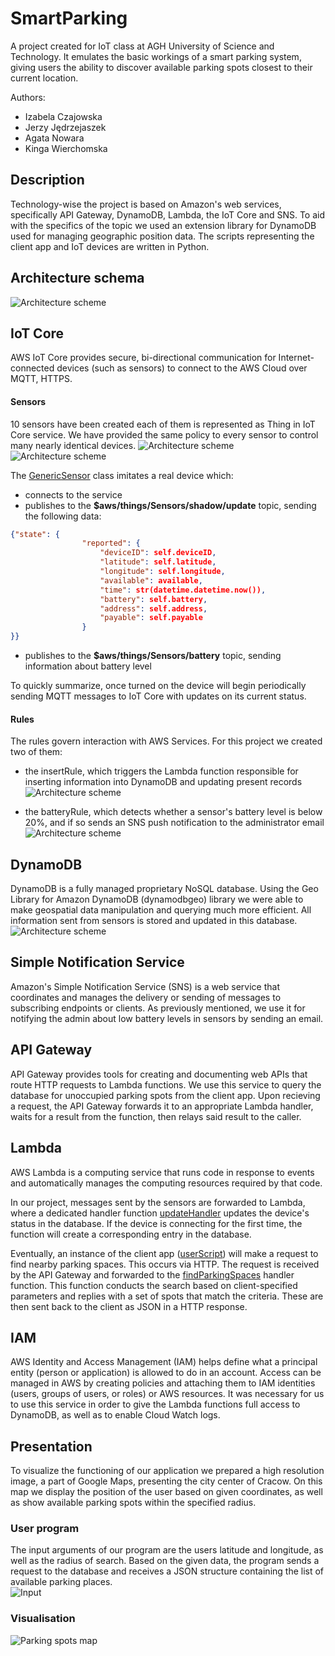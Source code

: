 # SmartParking
A project created for IoT class at AGH University of Science and Technology. It emulates the basic workings of a smart parking system, giving users the ability to discover available parking spots closest to their current location. 

Authors:
- Izabela Czajowska
- Jerzy Jędrzejaszek
- Agata Nowara
- Kinga Wierchomska

## Description

Technology-wise the project is based on Amazon's web services, specifically API Gateway, DynamoDB, Lambda, the IoT Core and SNS. To aid with the specifics of the topic we used an extension library for DynamoDB used for managing geographic position data. The scripts representing the client app and IoT devices are written in Python.

## Architecture schema
![Architecture scheme](images/scheme.png) <br>
## IoT Core
AWS IoT Core provides secure, bi-directional communication for Internet-connected devices (such as sensors) to connect to the AWS Cloud over MQTT, HTTPS.
#### Sensors
10 sensors have been created each of them is represented as Thing in IoT Core service. We have provided the same policy to every sensor to control many nearly identical devices.
![Architecture scheme](images/sensors.png) <br>
![Architecture scheme](images/policy.png) <br>

The [GenericSensor](Sensors/GenericSensor.py) class imitates a real device which:
- connects to the service
- publishes to the **$aws/things/Sensors/shadow/update** topic, sending the following data:
```json
{"state": {
                "reported": {
                    "deviceID": self.deviceID,
                    "latitude": self.latitude,
                    "longitude": self.longitude,
                    "available": available,
                    "time": str(datetime.datetime.now()),
                    "battery": self.battery,
                    "address": self.address,
                    "payable": self.payable
                }
}}
```
- publishes to the **$aws/things/Sensors/battery** topic, sending information about battery level

To quickly summarize, once turned on the device will begin periodically sending MQTT messages to IoT Core with updates on its current status.

#### Rules

The rules govern interaction with AWS Services. For this project we created two of them:
- the insertRule, which triggers the Lambda function responsible for inserting information into DynamoDB and updating present records
![Architecture scheme](images/insertRule.png) <br>
  
- the batteryRule, which detects whether a sensor's battery level is below 20%, and if so sends an SNS push notification to the administrator email
![Architecture scheme](images/batteryRule.png) <br>
  
## DynamoDB
DynamoDB is a fully managed proprietary NoSQL database. Using the Geo Library for Amazon DynamoDB (dynamodbgeo) library we were able to make geospatial data manipulation and querying much more efficient.
All information sent from sensors is stored and updated in this database.
![Architecture scheme](images/dynamodb.png) <br>

## Simple Notification Service
Amazon's Simple Notification Service (SNS) is a web service that coordinates and manages the delivery or sending of messages to subscribing endpoints or clients. As previously mentioned, we use it for notifying the admin about low battery levels in sensors by sending an email.


## API Gateway
API Gateway provides tools for creating and documenting web APIs that route HTTP requests to Lambda functions.
We use this service to query the database for unoccupied parking spots from the client app.
Upon recieving a request, the API Gateway forwards it to an appropriate Lambda handler, waits for a result from the function, then relays said result to the caller.

  
## Lambda
AWS Lambda is a computing service that runs code in response to events and automatically manages the computing resources required by that code.

In our project, messages sent by the sensors are forwarded to Lambda, where a dedicated handler function [updateHandler](updateHandler.py) updates the device's status in the database. If the device is connecting for the first time, the function will create a corresponding entry in the database.

Eventually, an instance of the client app ([userScript](userScript.py)) will make a request to find nearby parking spaces. This occurs via HTTP. The request is received by the API Gateway and forwarded to the [findParkingSpaces](findParkingSpaces.py) handler function. This function conducts the search based on client-specified parameters and replies with a set of spots that match the criteria. These are then sent back to the client as JSON in a HTTP response.

## IAM
AWS Identity and Access Management (IAM) helps define what a principal entity (person or application) is allowed to do in an account.
Access can be managed in AWS by creating policies and attaching them to IAM identities (users, groups of users, or roles) or AWS resources.
It was necessary for us to use this service in order to give the Lambda functions full access to DynamoDB, as well as to enable Cloud Watch logs.


## Presentation

To visualize the functioning of our application we prepared a high resolution image, a part of Google Maps, presenting the city center of Cracow. 
On this map we display the position of the user based on given coordinates, as well as show available parking spots within the specified radius.

### User program
The input arguments of our program are the users latitude and longitude, as well as the radius of search. Based on the given data, the program sends a request to the database and receives a JSON structure containing the list of available parking places. <br>
![Input](images/input.png) <br>

### Visualisation
![Parking spots map](images/map.png) <br>







